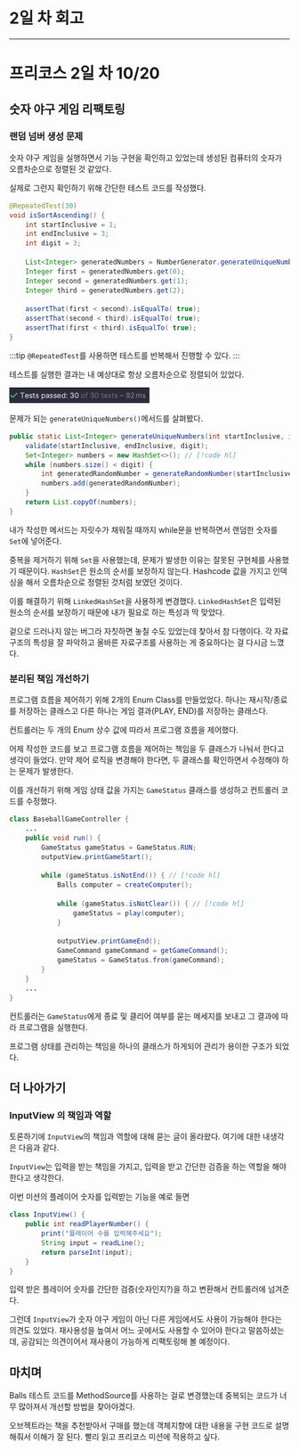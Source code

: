 # 2일 차 회고

---

# 프리코스 2일 차 10/20

## 숫자 야구 게임 리팩토링

### 랜덤 넘버 생성 문제
숫자 야구 게임을 실행하면서 기능 구현을 확인하고 있었는데 생성된 컴퓨터의 숫자가 오름차순으로 정렬된 것 같았다.

실제로 그런지 확인하기 위해 간단한 테스트 코드를 작성했다.
```java
@RepeatedTest(30)
void isSortAscending() {
    int startInclusive = 1;
    int endInclusive = 3;
    int digit = 3;

    List<Integer> generatedNumbers = NumberGenerator.generateUniqueNumbers(startInclusive, endInclusive, digit);
    Integer first = generatedNumbers.get(0);
    Integer second = generatedNumbers.get(1);
    Integer third = generatedNumbers.get(2);

    assertThat(first < second).isEqualTo( true);
    assertThat(second < third).isEqualTo( true);
    assertThat(first < third).isEqualTo( true);
}
```
:::tip
`@RepeatedTest`를 사용하면 테스트를 반복해서 진행할 수 있다.
:::

테스트를 실행한 결과는 내 예상대로 항상 오름차순으로 정렬되어 있었다.

![img_3.png](img_3.png)

문제가 되는 `generateUniqueNumbers()`메서드를 살펴봤다.
```java
public static List<Integer> generateUniqueNumbers(int startInclusive, int endInclusive, int digit) {
    validate(startInclusive, endInclusive, digit);
    Set<Integer> numbers = new HashSet<>(); // [!code hl]
    while (numbers.size() < digit) {
        int generatedRandomNumber = generateRandomNumber(startInclusive, endInclusive);
        numbers.add(generatedRandomNumber);
    }
    return List.copyOf(numbers);
}
```
내가 작성한 메서드는 자릿수가 채워질 때까지 while문을 반복하면서 랜덤한 숫자를 `Set`에 넣어준다. 

중복을 제거하기 위해 `Set`을 사용했는데, 문제가 발생한 이유는 잘못된 구현체를 사용했기 때문이다. `HashSet`은 원소의 순서를 보장하지 않는다. Hashcode 값을 가지고 인덱싱을 해서 오름차순으로 정렬된 것처럼 보였던 것이다.

이를 해결하기 위해 `LinkedHashSet`을 사용하게 변경했다. `LinkedHashSet`은 입력된 원소의 순서를 보장하기 때문에 내가 필요로 하는 특성과 딱 맞았다.

겉으로 드러나지 않는 버그라 자칫하면 놓칠 수도 있었는데 찾아서 참 다행이다. 각 자료구조의 특성을 잘 파악하고 올바른 자료구조를 사용하는 게 중요하다는 걸 다시금 느꼈다.

### 분리된 책임 개선하기

프로그램 흐름을 제어하기 위해 2개의 Enum Class를 만들었었다. 하나는 재시작/종료를 저장하는 클래스고 다른 하나는 게임 결과(PLAY, END)를 저장하는 클래스다.

컨트롤러는 두 개의 Enum 상수 값에 따라서 프로그램 흐름을 제어했다.

어제 작성한 코드를 보고 프로그램 흐름을 제어하는 책임을 두 클래스가 나눠서 한다고 생각이 들었다. 만약 제어 로직을 변경해야 한다면, 두 클래스를 확인하면서 수정해야 하는 문제가 발생한다.

이를 개선하기 위해 게임 상태 값을 가지는 `GameStatus` 클래스를 생성하고 컨트롤러 코드를 수정했다. 
```java
class BaseballGameController {
    ...
    public void run() {
        GameStatus gameStatus = GameStatus.RUN;
        outputView.printGameStart();

        while (gameStatus.isNotEnd()) { // [!code hl]
            Balls computer = createComputer();

            while (gameStatus.isNotClear()) { // [!code hl]
                gameStatus = play(computer);
            }

            outputView.printGameEnd();
            GameCommand gameCommand = getGameCommand();
            gameStatus = GameStatus.from(gameCommand);
        }
    }
    ...
}
```
컨트롤러는 `GameStatus`에게 종료 및 클리어 여부를 묻는 메세지를 보내고 그 결과에 따라 프로그램을 실행한다.

프로그램 상태를 관리하는 책임을 하나의 클래스가 하게되어 관리가 용이한 구조가 되었다.

## 더 나아가기

### InputView 의 책임과 역할

토론하기에 `InputView`의 책임과 역할에 대해 묻는 글이 올라왔다. 여기에 대한 내생각은 다음과 같다.

`InputView`는 입력을 받는 책임을 가지고, 입력을 받고 간단한 검증을 하는 역할을 해야한다고 생각한다.

이번 미션의 플레이어 숫자를 입력받는 기능을 예로 들면
```java
class InputView() {
    public int readPlayerNumber() {
        print("플레이어 수를 입력해주세요");
        String input = readLine();
        return parseInt(input);
    }
}
```
입력 받은 플레이어 숫자를 간단한 검증(숫자인지?)을 하고 변환해서 컨트롤러에 넘겨준다.

그런데 `InputView`가 숫자 야구 게임이 아닌 다른 게임에서도 사용이 가능해야 한다는 의견도 있었다. 재사용성을 높여서 어느 곳에서도 사용할 수 있어야 한다고 말씀하셨는데, 공감되는 의견이어서 재사용이 가능하게 리팩토링해 볼 예정이다.

## 마치며

Balls 테스트 코드를 MethodSource를 사용하는 걸로 변경했는데 중복되는 코드가 너무 많아져서 개선할 방법을 찾아야겠다.

오브젝트라는 책을 추천받아서 구매를 했는데 객체지향에 대한 내용을 구현 코드로 설명해줘서 이해가 잘 된다. 빨리 읽고 프리코스 미션에 적용하고 싶다.